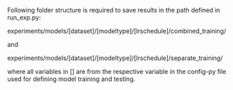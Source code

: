 Following folder structure is required to save results in the path defined in run_exp.py:

experiments/models/[dataset]/[modeltype]/[lrschedule]/combined_training/

and

experiments/models/[dataset]/[modeltype]/[lrschedule]/separate_training/

where all variables in [] are from the respective variable in the config-py file used for defining model training and testing.
